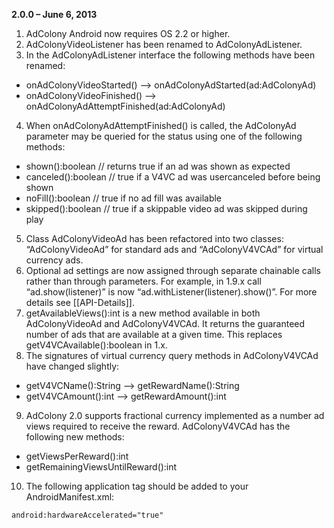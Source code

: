 **2.0.0 – June 6, 2013**<br>
1. AdColony Android now requires OS 2.2 or higher.
2. AdColonyVideoListener has been renamed to AdColonyAdListener.
3. In the AdColonyAdListener interface the following methods have been renamed:
  * onAdColonyVideoStarted() --­> onAdColonyAdStarted(ad:AdColonyAd)
  * onAdColonyVideoFinished() ­--> onAdColonyAdAttemptFinished(ad:AdColonyAd)
4. When onAdColonyAdAttemptFinished() is called, the AdColonyAd parameter may be
queried for the status using one of the following methods:
  * shown():boolean // returns true if an ad was shown as expected 
  * canceled():boolean // true if a V4VC ad was user­canceled before being shown 
  * noFill():boolean // true if no ad fill was available
  * skipped():boolean // true if a skippable video ad was skipped during play
5. Class AdColonyVideoAd has been refactored into two classes: “AdColonyVideoAd” for
standard ads and “AdColonyV4VCAd” for virtual currency ads.
6. Optional ad settings are now assigned through separate chainable calls rather than
through parameters. For example, in 1.9.x call “ad.show(listener)” is now “ad.withListener(listener).show()”. For more details see [[API-Details]].
7. getAvailableViews():int is a new method available in both AdColonyVideoAd and
AdColonyV4VCAd. It returns the guaranteed number of ads that are available at a given
time. This replaces getV4VCAvailable():boolean in 1.x.
8. The signatures of virtual currency query methods in AdColonyV4VCAd have changed
slightly:
  * getV4VCName():String --­> getRewardName():String 
  * getV4VCAmount():int ­--> getRewardAmount():int
9. AdColony 2.0 supports fractional currency implemented as a number ad views required to receive the reward. AdColonyV4VCAd has the following new methods:
  * getViewsPerReward():int
  * getRemainingViewsUntilReward():int
10. The following application tag should be added to your AndroidManifest.xml:
```xml
android:hardwareAccelerated="true"
```